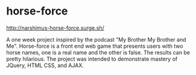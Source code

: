 # horse-force
http://narshimus-horse-force.surge.sh/

A one week project inspired by the podcast "My Brother My Brother and Me". Horse-force is a front end web game that presents users with two horse names, one is a real name and the other is false. The results can be pretty hilarious. The project was intended to demonstrate mastery of JQuery, HTML CSS, and AJAX.
